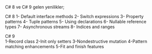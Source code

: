 C# 8 ve C# 9  gelen yenilikler;

C# 8
1-	Default interface methods
2-	Switch expressions
3-	Property patterns
4-	Tuple patterns
5-	Using declarations
6-	Nullable reference types
7-	Asynchronous streams
8-	Indices and ranges


C# 9  
1-Record class
2-Init only setters
3-Nondestructive mutation
4-Pattern matching enhancements
5-Fit and finish features
